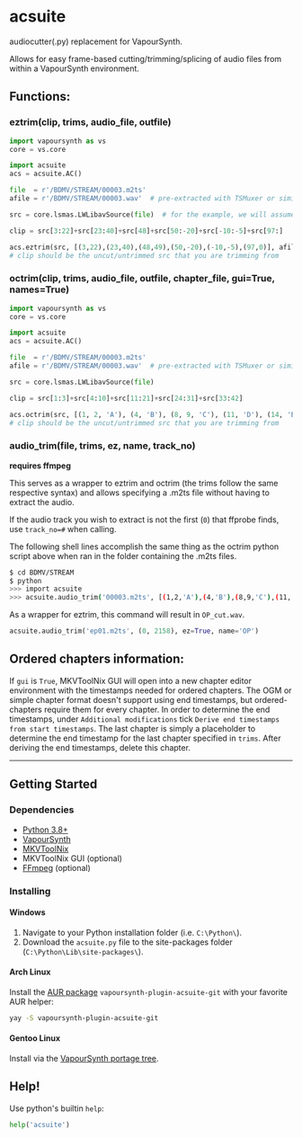 # acsuite

audiocutter(.py) replacement for VapourSynth.

Allows for easy frame-based cutting/trimming/splicing of audio files
from within a VapourSynth environment.

## Functions:

### eztrim(clip, trims, audio_file, outfile)
```py
import vapoursynth as vs
core = vs.core

import acsuite
acs = acsuite.AC()

file  = r'/BDMV/STREAM/00003.m2ts'
afile = r'/BDMV/STREAM/00003.wav'  # pre-extracted with TSMuxer or similar

src = core.lsmas.LWLibavSource(file)  # for the example, we will assume the src clip is 100 frames long (0-99)

clip = src[3:22]+src[23:40]+src[48]+src[50:-20]+src[-10:-5]+src[97:]

acs.eztrim(src, [(3,22),(23,40),(48,49),(50,-20),(-10,-5),(97,0)], afile, 'cut.wav')
# clip should be the uncut/untrimmed src that you are trimming from
```

### octrim(clip, trims, audio_file, outfile, chapter_file, gui=True, names=True)

```py
import vapoursynth as vs
core = vs.core

import acsuite
acs = acsuite.AC()

file  = r'/BDMV/STREAM/00003.m2ts'
afile = r'/BDMV/STREAM/00003.wav'  # pre-extracted with TSMuxer or similar

src = core.lsmas.LWLibavSource(file)

clip = src[1:3]+src[4:10]+src[11:21]+src[24:31]+src[33:42]

acs.octrim(src, [(1, 2, 'A'), (4, 'B'), (8, 9, 'C'), (11, 'D'), (14, 'E'), (18, 20, 'F'), (24, 30, 'G'), (33, 'H'), (36, 41, 'J')], afile, 'cut.wav', 'chapters.txt')
# clip should be the uncut/untrimmed src that you are trimming from
```

### audio_trim(file, trims, ez, name, track_no)
**requires ffmpeg**

This serves as a wrapper to eztrim and octrim
(the trims follow the same respective syntax) and
allows specifying a .m2ts file without having to extract the audio.

If the audio track you wish to extract is not the first (`0`) that ffprobe finds,
use `track_no=#` when calling.

The following shell lines accomplish the same thing as the octrim python script
above when ran in the folder containing the .m2ts files.

```sh
$ cd BDMV/STREAM
$ python
>>> import acsuite
>>> acsuite.audio_trim('00003.m2ts', [(1,2,'A'),(4,'B'),(8,9,'C'),(11,'D'),(14,'E'),(18,20,'F'),(24,30,'G'),(33,'H'),(36,41,'J')])
```

As a wrapper for eztrim, this command will result in `OP_cut.wav`.
```py
acsuite.audio_trim('ep01.m2ts', (0, 2158), ez=True, name='OP')
```


## Ordered chapters information:
If `gui` is `True`,
MKVToolNix GUI will open into a new chapter editor environment
with the timestamps needed for ordered chapters.
The OGM or simple chapter format doesn't support using end timestamps,
but ordered-chapters require them for every chapter.
In order to determine the end timestamps,
under `Additional modifications` tick
`Derive end timestamps from start timestamps`.
The last chapter is simply a placeholder
to determine the end timestamp for the last chapter specified in `trims`.
After deriving the end timestamps,
delete this chapter.

---

## Getting Started

### Dependencies
- [Python 3.8+](https://www.python.org/downloads/)
- [VapourSynth](https://github.com/vapoursynth/vapoursynth/releases)
- [MKVToolNix](https://mkvtoolnix.download/downloads.html)
- MKVToolNix GUI (optional)
- [FFmpeg](https://ffmpeg.zeranoe.com/builds/) (optional)

### Installing

#### Windows

1. Navigate to your Python installation folder (i.e. `C:\Python\`).
1. Download the `acsuite.py` file to the site-packages folder (`C:\Python\Lib\site-packages\`).

#### Arch Linux

Install the [AUR package](https://aur.archlinux.org/packages/vapoursynth-plugin-acsuite-git/) `vapoursynth-plugin-acsuite-git` with your favorite AUR helper:

```sh
yay -S vapoursynth-plugin-acsuite-git
```

#### Gentoo Linux

Install via the [VapourSynth portage tree](https://github.com/4re/vapoursynth-portage).

## Help!

Use python's builtin `help`: 

```py
help('acsuite')
```

